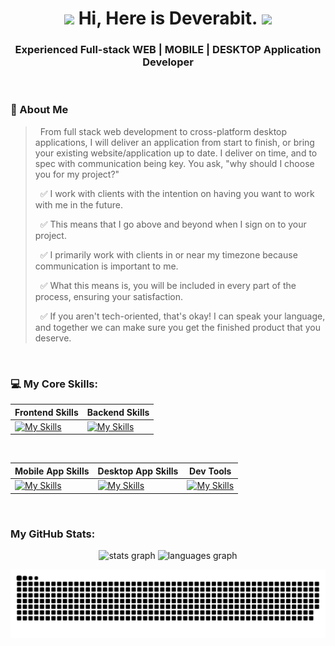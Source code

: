 
<h1 align="center"><img src="https://media.giphy.com/media/hvRJCLFzcasrR4ia7z/giphy.gif" width="35">&nbsp;Hi, Here is Deverabit.&nbsp;<img src="https://media.giphy.com/media/hvRJCLFzcasrR4ia7z/giphy.gif" width="35"></h1>

<h3 align="center">Experienced Full-stack  <b>WEB</b>  |  <b>MOBILE</b>  |  <b>DESKTOP</b>  Application Developer</h3>

<br>

### 👨 About Me

>&nbsp;&nbsp;From full stack web development to cross-platform desktop applications, I will deliver an application from start to finish, or bring your existing website/application up to date. I deliver on time, and to spec with communication being key. You ask, "why should I choose you for my project?" 
>
>&nbsp;&nbsp;✅ I work with clients with the intention on having you want to work with me in the future. 
>
>&nbsp;&nbsp;✅ This means that I go above and beyond when I sign on to your project. 
>
>&nbsp;&nbsp;✅ I primarily work with clients in or near my timezone because communication is important to me. 
>
>&nbsp;&nbsp;✅ What this means is, you will be included in every part of the process, ensuring your satisfaction. 
>
>&nbsp;&nbsp;✅ If you aren't tech-oriented, that's okay! I can speak your language, and together we can make sure you get the finished product that you deserve.

<br>

### 💻 My Core Skills:

|   Frontend Skills           |Backend Skills                  |
|----------------|-------------------------------|
|[![My Skills](https://skillicons.dev/icons?i=react,next,gatsby,vue,nuxt,svelte,typescript,redux,jquery,graphql,webpack,tailwind,bootstrap,materialui,sass,threejs&theme=light&perline=8)](https://skillicons.dev) |[![My Skills](https://skillicons.dev/icons?i=nodejs,express,nest,django,flask,laravel,dotnet,go,aws,azure,sequelize,mysql,mongo,postgresql,firebase,supabase&theme=light&perline=8)](https://skillicons.dev)          |

<br>

|   Mobile App Skills            |Desktop App Skills| Dev Tools |
|----------------|-------------------------------|---------------|
|[![My Skills](https://skillicons.dev/icons?i=flutter,react,java,kotlin,swift&theme=light&perline=5)](https://skillicons.dev)|[![My Skills](https://skillicons.dev/icons?i=electron,tauri,qt&theme=light&perline=3)](https://skillicons.dev)|[![My Skills](https://skillicons.dev/icons?i=github,gitlab,vscode,visualstudio,netlify,vercel,heroku,nginx&theme=light&perline=8)](https://skillicons.dev)|


<br>

### My GitHub Stats:

<div align="center">
  <img src="https://github-readme-stats.vercel.app/api?username=bravedevrabbit&hide_title=true&hide_rank=false&show_icons=true&include_all_commits=true&count_private=true&disable_animations=false&theme=github_dark&locale=en&hide_border=true" height="150" alt="stats graph"  />
  <img src="https://github-readme-stats.vercel.app/api/top-langs?username=bravedevrabbit&locale=en&hide_title=false&layout=compact&card_width=232&langs_count=5&theme=github_dark&hide_border=true" height="150" alt="languages graph"  />
</div>


<p align="center">
  <img  src="https://raw.githubusercontent.com/Elanza-48/Elanza-48/main/resources/img/github-contribution-grid-snake.svg"
    alt="example" />
</p>
